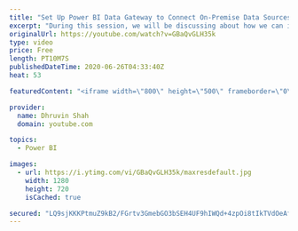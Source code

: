 ```yaml
---
title: "Set Up Power BI Data Gateway to Connect On-Premise Data Sources"
excerpt: "During this session, we will be discussing about how we can install Standard Data Gateway to connect with On-Premise Data sources like SQL Server.  In this session, we have taken an example of On-Premise SQL Server Database. I will explain step by step procedure to install a Gateway and then how we can"
originalUrl: https://youtube.com/watch?v=GBaQvGLH35k
type: video
price: Free
length: PT10M7S
publishedDateTime: 2020-06-26T04:33:40Z
heat: 53

featuredContent: "<iframe width=\"800\" height=\"500\" frameborder=\"0\" src=\"https://www.youtube.com/embed/GBaQvGLH35k\" allow=\"accelerometer; autoplay; encrypted-media; gyroscope; picture-in-picture\" allowfullscreen></iframe>"

provider:
  name: Dhruvin Shah
  domain: youtube.com

topics:
  - Power BI

images:
  - url: https://i.ytimg.com/vi/GBaQvGLH35k/maxresdefault.jpg
    width: 1280
    height: 720
    isCached: true

secured: "LQ9sjKKKPtmuZ9kB2/FGrtv3GmebGO3bSEH4UF9hIWQd+4zpOi8tIkTVdOeAfE0fmWsY/jOcEp1/lRsVxXxTpnQfyaRdnHIyGKn3LrrDEZqgFsFWgqzdPzBCRS1GXjd2H6M8GWs+UfE4OjoLC3e+WgLVThM9iXFNYIR9DcC1dRPXMeEgbkvTT/NvxBDlLXcFx/dMXWLzGtNSwhXmEah6WqFHOFKlxP4BFu1QyFftjKSs82v1/8i7EkSWcaFYqtJjoS1OmroXHM1AxGzmfAAECwCNpFp0Yf8pGhxyPxRL0WK+qF/TK9c4FlnySNKQbeq/rSpA2UcL8aHTk0XpiKt6TkR+8JW4IHijIcuhy2U+ZC6cFGNvWE2IInw+M1XRg1ncGhqgGHuzzGmcE5nCJn4nUhYCadEAxc0ZWZTFulxOcxA=;jlz3S9XJaFxmA8XyTVktcQ=="
---
```


